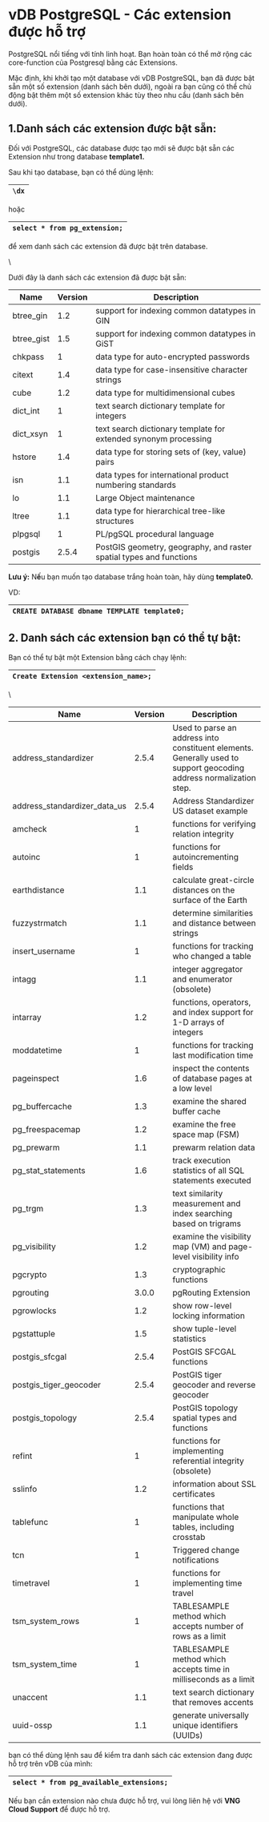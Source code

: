 # vDB PostgreSQL - Các extension được hỗ trợ

PostgreSQL nổi tiếng với tính linh hoạt. Bạn hoàn toàn có thể mở rộng các core-function của Postgresql bằng các Extensions.

Mặc định, khi khởi tạo một database với vDB PostgreSQL, bạn đã được bật sẵn một số extension (danh sách bên dưới), ngoài ra bạn cũng có thể chủ động bật thêm một số extension khác tùy theo nhu cầu (danh sách bên dưới).

## **1.Danh sách các extension được bật sẵn:** <a href="#vdbpostgresql-cacextensionduochotro-1.danhsachcacextensionduocbatsan" id="vdbpostgresql-cacextensionduochotro-1.danhsachcacextensionduocbatsan"></a>

Đối với PostgreSQL, các database được tạo mới sẽ được bật sẵn các Extension như trong database **template1.**&#x20;

Sau khi tạo database, bạn có thể dùng lệnh:

|  `\dx` |
| ------ |

hoặc

| `select * from pg_extension;`  |
| ------------------------------ |

để xem danh sách các extension đã được bật trên database.

\


Dưới đây là danh sách các extension đã được bật sẵn:

| **Name**    | **Version** | **Description**                                                     |
| ----------- | ----------- | ------------------------------------------------------------------- |
| btree\_gin  | 1.2         | support for indexing common datatypes in GIN                        |
| btree\_gist | 1.5         | support for indexing common datatypes in GiST                       |
| chkpass     | 1           | data type for auto-encrypted passwords                              |
| citext      | 1.4         | data type for case-insensitive character strings                    |
| cube        | 1.2         | data type for multidimensional cubes                                |
| dict\_int   | 1           | text search dictionary template for integers                        |
| dict\_xsyn  | 1           | text search dictionary template for extended synonym processing     |
| hstore      | 1.4         | data type for storing sets of (key, value) pairs                    |
| isn         | 1.1         | data types for international product numbering standards            |
| lo          | 1.1         | Large Object maintenance                                            |
| ltree       | 1.1         | data type for hierarchical tree-like structures                     |
| plpgsql     | 1           | PL/pgSQL procedural language                                        |
| postgis     | 2.5.4       | PostGIS geometry, geography, and raster spatial types and functions |

**Lưu ý:** N**ế**u bạn muốn tạo database trắng hoàn toàn, hãy dùng **template0.**

VD:

| `CREATE DATABASE dbname TEMPLATE template0;` |
| -------------------------------------------- |

## **2. Danh sách các extension bạn có thể tự bật:** <a href="#vdbpostgresql-cacextensionduochotro-2.danhsachcacextensionbancothetubat" id="vdbpostgresql-cacextensionduochotro-2.danhsachcacextensionbancothetubat"></a>

Bạn có thể tự bật một Extension bằng cách chạy lệnh:

| `Create Extension <extension_name>;` |
| ------------------------------------ |

\


| **Name**                        | **Version** | **Description**                                                                                                     |
| ------------------------------- | ----------- | ------------------------------------------------------------------------------------------------------------------- |
| address\_standardizer           | 2.5.4       | Used to parse an address into constituent elements. Generally used to support geocoding address normalization step. |
| address\_standardizer\_data\_us | 2.5.4       | Address Standardizer US dataset example                                                                             |
| amcheck                         | 1           | functions for verifying relation integrity                                                                          |
| autoinc                         | 1           | functions for autoincrementing fields                                                                               |
| earthdistance                   | 1.1         | calculate great-circle distances on the surface of the Earth                                                        |
| fuzzystrmatch                   | 1.1         | determine similarities and distance between strings                                                                 |
| insert\_username                | 1           | functions for tracking who changed a table                                                                          |
| intagg                          | 1.1         | integer aggregator and enumerator (obsolete)                                                                        |
| intarray                        | 1.2         | functions, operators, and index support for 1-D arrays of integers                                                  |
| moddatetime                     | 1           | functions for tracking last modification time                                                                       |
| pageinspect                     | 1.6         | inspect the contents of database pages at a low level                                                               |
| pg\_buffercache                 | 1.3         | examine the shared buffer cache                                                                                     |
| pg\_freespacemap                | 1.2         | examine the free space map (FSM)                                                                                    |
| pg\_prewarm                     | 1.1         | prewarm relation data                                                                                               |
| pg\_stat\_statements            | 1.6         | track execution statistics of all SQL statements executed                                                           |
| pg\_trgm                        | 1.3         | text similarity measurement and index searching based on trigrams                                                   |
| pg\_visibility                  | 1.2         | examine the visibility map (VM) and page-level visibility info                                                      |
| pgcrypto                        | 1.3         | cryptographic functions                                                                                             |
| pgrouting                       | 3.0.0       | pgRouting Extension                                                                                                 |
| pgrowlocks                      | 1.2         | show row-level locking information                                                                                  |
| pgstattuple                     | 1.5         | show tuple-level statistics                                                                                         |
| postgis\_sfcgal                 | 2.5.4       | PostGIS SFCGAL functions                                                                                            |
| postgis\_tiger\_geocoder        | 2.5.4       | PostGIS tiger geocoder and reverse geocoder                                                                         |
| postgis\_topology               | 2.5.4       | PostGIS topology spatial types and functions                                                                        |
| refint                          | 1           | functions for implementing referential integrity (obsolete)                                                         |
| sslinfo                         | 1.2         | information about SSL certificates                                                                                  |
| tablefunc                       | 1           | functions that manipulate whole tables, including crosstab                                                          |
| tcn                             | 1           | Triggered change notifications                                                                                      |
| timetravel                      | 1           | functions for implementing time travel                                                                              |
| tsm\_system\_rows               | 1           | TABLESAMPLE method which accepts number of rows as a limit                                                          |
| tsm\_system\_time               | 1           | TABLESAMPLE method which accepts time in milliseconds as a limit                                                    |
| unaccent                        | 1.1         | text search dictionary that removes accents                                                                         |
| uuid-ossp                       | 1.1         | generate universally unique identifiers (UUIDs)                                                                     |

bạn có thể dùng lệnh sau để kiểm tra danh sách các extension đang được hỗ trợ trên vDB của mình:

| `select * from pg_available_extensions;` |
| ---------------------------------------- |

Nếu bạn cần extension nào chưa được hỗ trợ, vui lòng liên hệ với **VNG Cloud Support** để được hỗ trợ.
